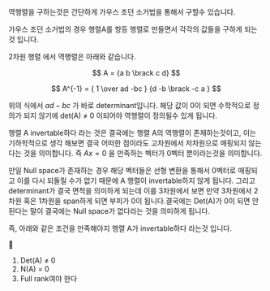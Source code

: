 역행렬을 구하는것은 간단하게 가우스 조던 소거법을 통해서 구할수 있습니다.

가우스 조던 소거법의 경우 행렬A를 항등 행렬로 만들면서 각각의 값들을 구하게 되는 것 입니다.

2차원 행렬 에서 역행렬은 아래와 같습니다.

$$
A = {a b \brack c d}
$$

$$
A^{-1} = { 1 \over ad -bc } {d -b \brack -c a }
$$

위의 식에서 $ad -bc$ 가 바로 determinant입니다. 해당 값이 0이 되면 수학적으로 정의가 되지 않기에 det(A) ≠ 0 이되어야 역행렬이 정의될수 있게 됩니다.

행렬 A invertable하다 라는 것은 결국에는 행렬 A의 역행렬이 존재하는것이고, 이는 기하학적으로 생각 해보면 결국 어떠한 점이라도 고차원에서 저차원으로 매핑되지 않는다는 것을 의미합니다. 즉 $Ax = 0$ 을 만족하는 벡터가 0벡터 뿐이라는것을 의미합니다.

만일 Null space가 존재하는 경우 해당 벡터들은 선형 변환을 통해서 0벡터로 매핑되고 이를 다시 되돌릴 수가 없기 때문에 A 행렬이 invertable하지 않게 됩니다. 그리고 determinant가 결국 면적을 의미하게 되는데 이를 3차원에서 보면 만약 3차원에서 2차원 혹은 1차원을 span하게 되면 부피가 0이 됩니다.결국에는 Det(A)가 0이 되면 안 된다는 말이 결국에는 Null space가 없다라는 것을 의미하게 됩니다. 

즉, 아래와 같은 조건을 만족해야지 행렬 A가 invertable하다 라는것 입니다.

<aside>
📢

1. Det(A) ≠ 0
2. N(A) = 0
3. Full rank여야 한다
</aside>
